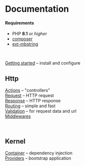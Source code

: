 # Documentation

#### Requirements

- PHP **8.1** or *higher*
- [composer](https://getcomposer.org/)
- [ext-mbstring](https://www.php.net/manual/en/book.mbstring.php)

<br>

[Getting started](documentation/getting-started.md) – install and configure

## Http

[Actions](documentation/actions.md) – "controllers"
<br>[Request](documentation/request.md) – HTTP request
<br>[Response](documentation/response.md) – HTTP response
<br>[Routing](documentation/routing.md) – simple and fast
<br> [Validation](documentation/validation.md) – for request data and url
<br> [Middlewares](documentation/middlewares.md)

<br>

## Kernel

[Container](documentation/container.md) – dependency injection
<br>[Providers](documentation/providers.md) – bootstrap application
